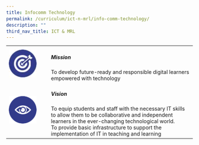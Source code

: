 ```yaml
---
title: Infocomm Technology
permalink: /curriculum/ict-n-mrl/info-comm-technology/
description: ""
third_nav_title: ICT & MRL
---
```

<table>
	<tr>
		<td width="100px">
			<img src="/images/mission.jpg" style="height:75px; width:75px"/>
		</td>
		<td> 
			<h5>Mission</h5>
			To develop future-ready and responsible digital learners empowered with technology
		</td>
	</tr>
	<td>
		<img src="/images/vision.png" style="height:75px; width:75px"/>
	</td>
	<td> 
		<h5>Vision</h5>
		To equip students and staff with the necessary IT skills to allow them to be collaborative and independent learners in the ever-changing technological world.
<br>
		To provide basic infrastructure to support the implementation of IT in teaching and learning
	</td>
	</tr>
</table>